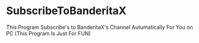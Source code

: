 # SubscribeToBanderitaX
 This Program Subscribe's to BanderitaX's Channel Autumatically For You on PC (This Program Is Just For FUN)
